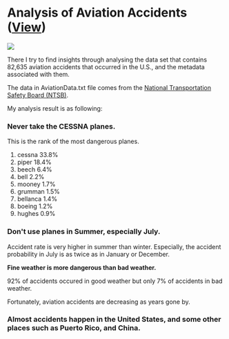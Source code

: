 # Analysis of Aviation Accidents ([View](https://github.com/Geng-Jie/DataAnalysis/blob/master/aviation_accidents/aviaccs.ipynb))

![](https://github.com/Geng-Jie/DataAnalysis/blob/master/aviation_accidents/world-map.png)

There I try to find insights through analysing the data set that contains 82,635 aviation accidents that occurred in the U.S., and the metadata associated with them. 

The data in AviationData.txt file comes from the <a href='https://www.ntsb.gov/_layouts/ntsb.aviation/index.aspx'>National Transportation Safety Board (NTSB)</a>.

My analysis result is as following:


### Never take the CESSNA planes.

This is the rank of the most dangerous planes.

 1. cessna      33.8%
 2. piper       18.4%
 3. beech        6.4%
 4. bell         2.2%
 5. mooney       1.7%
 6. grumman      1.5%
 7. bellanca     1.4%
 8. boeing       1.2%
 9. hughes       0.9%


### Don't use planes in Summer, especially July.

Accident rate is very higher in summer than winter. Especially, the accident probability in July is as twice as in January or December.

**Fine weather is more dangerous than bad weather.**

92% of accidents occured in good weather but only 7% of accidents in bad weather.

Fortunately, aviation accidents are decreasing as years gone by.


### Almost accidents happen in the United States, and some other places such as Puerto Rico, and China.
